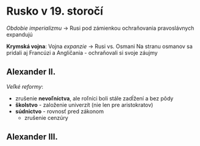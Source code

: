 # Rusko v 19. storočí
*Obdobie imperializmu*
-> Rusi pod zámienkou ochraňovania pravoslávnych expandujú

**Krymská vojna**:
Vojna *expanzie* -> Rusi vs. Osmani
Na stranu osmanov sa pridali aj Francúzi a Angličania - ochraňovali si svoje záujmy

## Alexander II.
*Veľké reformy*:
- zrušenie **nevoľníctva**, ale roľníci boli stále zadĺžení a bez pôdy
- **školstvo** - založenie univerzít (nie len pre aristokratov)
- **súdnictvo** - rovnosť pred zákonom
	- zrušenie cenzúry

## Alexander III. 

